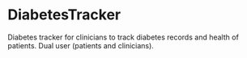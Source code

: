 # DiabetesTracker

Diabetes tracker for clinicians to track diabetes records and health of patients. Dual user (patients and clinicians).
